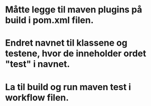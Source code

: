 # Måtte legge til maven plugins på build i pom.xml filen. 
# Endret navnet til klassene og testene, hvor de inneholder ordet "test" i navnet. 
# La til build og run maven test i workflow filen. 
